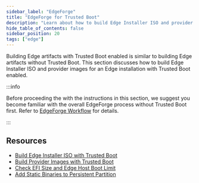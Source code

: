 ```yaml
---
sidebar_label: "EdgeForge"
title: "EdgeForge for Trusted Boot"
description: "Learn about how to build Edge Installer ISO and provider images for Trusted Boot."
hide_table_of_contents: false
sidebar_position: 20
tags: ["edge"]
---
```


Building Edge artifacts with Trusted Boot enabled is similar to building Edge artifacts without Trusted Boot. This
section discusses how to build Edge Installer ISO and provider images for an Edge installation with Trusted Boot
enabled.

:::info

Before proceeding the with the instructions in this section, we suggest you become familiar with the overall EdgeForge
process without Trusted Boot first. Refer to [EdgeForge Workflow](../../edgeforge-workflow/edgeforge-workflow.md) for
details.

:::

## Resources

- [Build Edge Installer ISO with Trusted Boot](./build-trusted-iso.md)
- [Build Provider Images with Trusted Boot](./build-trusted-provider-image.md)
- [Check EFI Size and Edge Host Boot Limit](./check-efi-limit.md)
- [Add Static Binaries to Persistent Partition](./add-extra-content.md)
